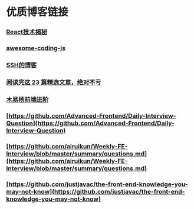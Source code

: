 # 优质博客链接

### [React技术揭秘](https://react.iamkasong.com)

### [awesome-coding-js](http://www.conardli.top/docs/JavaScript/)

### [SSH的博客](https://ssh-blog.vercel.app/652239833/)

### [阅读完这 23 篇精选文章，绝对不亏](https://mp.weixin.qq.com/s/Mt0B_z585G8kfPwYQxXcEw)



### [木易杨前端进阶](https://muyiy.cn/question/)

### [https://github.com/Advanced-Frontend/Daily-Interview-Question](https://github.com/Advanced-Frontend/Daily-Interview-Question)

### [https://github.com/airuikun/Weekly-FE-Interview/blob/master/summary/questions.md](https://github.com/airuikun/Weekly-FE-Interview/blob/master/summary/questions.md)

### [https://github.com/justjavac/the-front-end-knowledge-you-may-not-know](https://github.com/justjavac/the-front-end-knowledge-you-may-not-know)

